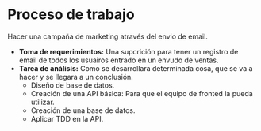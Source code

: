 # Proceso de trabajo

Hacer una campaña de marketing através del envio de email.

- **Toma de requerimientos:** Una supcrición para tener un registro de email de todos los usuairos entrado en un envudo de ventas.
- **Tarea de análisis:** Como se desarrollara determinada cosa, que se va a hacer y se llegara a un conclusión.
  - Diseño de base de datos.
  - Creación de una API básica:
    Para que el equipo de fronted la pueda utilizar.
  - Creación de una base de datos.
  - Aplicar TDD en la API.